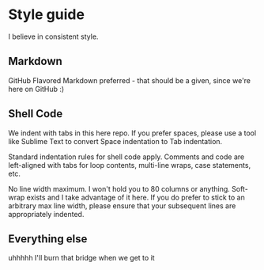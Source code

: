 # Style guide
I believe in consistent style.

## Markdown
GitHub Flavored Markdown preferred - that should be a given, since we're here on GitHub :)

## Shell Code
We indent with tabs in this here repo. If you prefer spaces, please use a tool like Sublime Text to convert Space indentation to Tab indentation.

Standard indentation rules for shell code apply. Comments and code are left-aligned with tabs for loop contents, multi-line wraps, case statements, etc.

No line width maximum. I won't hold you to 80 columns or anything. Soft-wrap exists and I take advantage of it here. If you do prefer to stick to an arbitrary max line width, please ensure that your subsequent lines are appropriately indented.

## Everything else
uhhhhh I'll burn that bridge when we get to it
